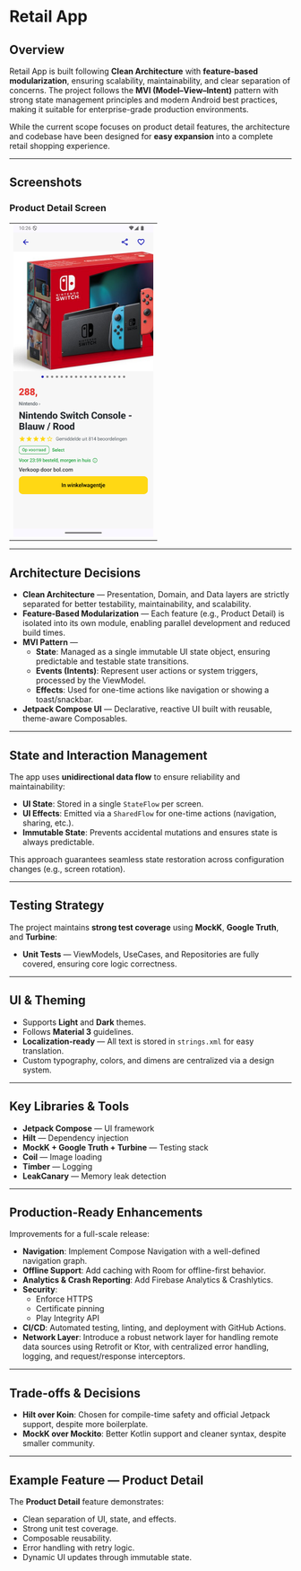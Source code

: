 # Retail App

## Overview
Retail App is built following **Clean Architecture** with **feature-based modularization**, ensuring scalability, maintainability, and clear separation of concerns. The project follows the **MVI (Model–View–Intent)** pattern with strong state management principles and modern Android best practices, making it suitable for enterprise-grade production environments.

While the current scope focuses on product detail features, the architecture and codebase have been designed for **easy expansion** into a complete retail shopping experience.

---

## Screenshots

### Product Detail Screen
<table>
  <tr>
    <td><img src="screenshot/product_detail_screenshot.png" width="250" alt="Product details screen"/></td>
  </tr>
</table>

---

## Architecture Decisions

- **Clean Architecture** — Presentation, Domain, and Data layers are strictly separated for better testability, maintainability, and scalability.
- **Feature-Based Modularization** — Each feature (e.g., Product Detail) is isolated into its own module, enabling parallel development and reduced build times.
- **MVI Pattern** —  
  - **State**: Managed as a single immutable UI state object, ensuring predictable and testable state transitions.  
  - **Events (Intents)**: Represent user actions or system triggers, processed by the ViewModel.  
  - **Effects**: Used for one-time actions like navigation or showing a toast/snackbar.
- **Jetpack Compose UI** — Declarative, reactive UI built with reusable, theme-aware Composables.

---

## State and Interaction Management

The app uses **unidirectional data flow** to ensure reliability and maintainability:

- **UI State**: Stored in a single `StateFlow` per screen.
- **UI Effects**: Emitted via a `SharedFlow` for one-time actions (navigation, sharing, etc.).
- **Immutable State**: Prevents accidental mutations and ensures state is always predictable.

This approach guarantees seamless state restoration across configuration changes (e.g., screen rotation).

---

## Testing Strategy

The project maintains **strong test coverage** using **MockK**, **Google Truth**, and **Turbine**:

- **Unit Tests** — ViewModels, UseCases, and Repositories are fully covered, ensuring core logic correctness.

---

## UI & Theming

- Supports **Light** and **Dark** themes.
- Follows **Material 3** guidelines.
- **Localization-ready** — All text is stored in `strings.xml` for easy translation.
- Custom typography, colors, and dimens are centralized via a design system.

---

## Key Libraries & Tools

- **Jetpack Compose** — UI framework
- **Hilt** — Dependency injection
- **MockK + Google Truth + Turbine** — Testing stack
- **Coil** — Image loading
- **Timber** — Logging
- **LeakCanary** — Memory leak detection

---

## Production-Ready Enhancements

Improvements for a full-scale release:

- **Navigation**: Implement Compose Navigation with a well-defined navigation graph.
- **Offline Support**: Add caching with Room for offline-first behavior.
- **Analytics & Crash Reporting**: Add Firebase Analytics & Crashlytics.
- **Security**:
  - Enforce HTTPS
  - Certificate pinning
  - Play Integrity API
- **CI/CD**: Automated testing, linting, and deployment with GitHub Actions.
- **Network Layer**: Introduce a robust network layer for handling remote data sources using Retrofit or Ktor, with centralized error handling, logging, and request/response interceptors.

---

## Trade-offs & Decisions

- **Hilt over Koin**: Chosen for compile-time safety and official Jetpack support, despite more boilerplate.
- **MockK over Mockito**: Better Kotlin support and cleaner syntax, despite smaller community.

---

## Example Feature — Product Detail

The **Product Detail** feature demonstrates:

- Clean separation of UI, state, and effects.
- Strong unit test coverage.
- Composable reusability.
- Error handling with retry logic.
- Dynamic UI updates through immutable state.
